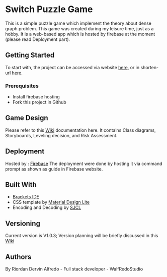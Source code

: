 # Switch Puzzle Game
This is a simple puzzle game which implement the theory about dense graph problem. This game was created during my leisure time, just as a hobby. It is a web-based app which is hosted by firebase at the moment (please read Deployment part). 

## Getting Started
To start with, the project can be accessed via website [here](switch-pttp.firebaseapp.com), or in shorten-url [here](bit.do/switchy). 
### Prerequisites
* Install firebase hosting 
* Fork this project in Github

## Game Design
Please refer to this [Wiki](https://github.com/riordanalfredo/Switchy/wiki) documentation here. It contains Class diagrams, Storyboards, Leveling decision, and Risk Assessment.

## Deployment
Hosted by : [Firebase](https://firebase.google.com/)
The deployment were done by hosting it via command prompt as shown as guide in Firebase website.

## Built With
* [Brackets IDE](http://brackets.io/)
* CSS template by [Material Design Lite](https://getmdl.io)
* Encoding and Decoding by [SJCL](https://github.com/bitwiseshiftleft/sjcl)

## Versioning
Current version is V1.0.3; Version planning will be briefly discussed in this [Wiki](https://github.com/riordanalfredo/Switchy/wiki)

## Authors
By Riordan Dervin Alfredo - Full stack developer - WalfRedoStudio
